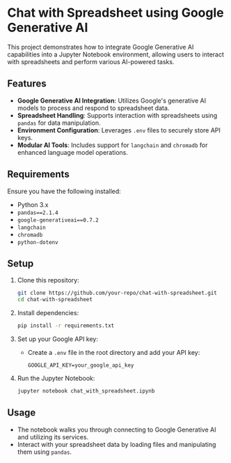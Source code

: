 
# Chat with Spreadsheet using Google Generative AI

This project demonstrates how to integrate Google Generative AI capabilities into a Jupyter Notebook environment, allowing users to interact with spreadsheets and perform various AI-powered tasks.

## Features

- **Google Generative AI Integration**: Utilizes Google's generative AI models to process and respond to spreadsheet data.
- **Spreadsheet Handling**: Supports interaction with spreadsheets using `pandas` for data manipulation.
- **Environment Configuration**: Leverages `.env` files to securely store API keys.
- **Modular AI Tools**: Includes support for `langchain` and `chromadb` for enhanced language model operations.

## Requirements

Ensure you have the following installed:

- Python 3.x
- `pandas==2.1.4`
- `google-generativeai==0.7.2`
- `langchain`
- `chromadb`
- `python-dotenv`

## Setup

1. Clone this repository:
   ```bash
   git clone https://github.com/your-repo/chat-with-spreadsheet.git
   cd chat-with-spreadsheet
   ```

2. Install dependencies:
   ```bash
   pip install -r requirements.txt
   ```

3. Set up your Google API key:
   - Create a `.env` file in the root directory and add your API key:
     ```
     GOOGLE_API_KEY=your_google_api_key
     ```

4. Run the Jupyter Notebook:
   ```bash
   jupyter notebook chat_with_spreadsheet.ipynb
   ```

## Usage

- The notebook walks you through connecting to Google Generative AI and utilizing its services.
- Interact with your spreadsheet data by loading files and manipulating them using `pandas`.

